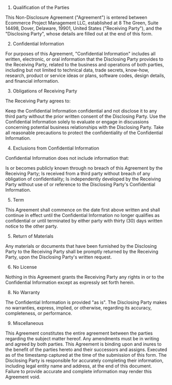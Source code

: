 1. Qualification of the Parties

This Non-Disclosure Agreement ("Agreement") is entered between Ecommerce Project Management LLC, established at 8 The Green, Suite 14498, Dover, Delaware, 19901, United States ("Receiving Party"), and the "Disclosing Party", whose details are filled out at the end of this form.

2. Confidential Information

For purposes of this Agreement, "Confidential Information" includes all written, electronic, or oral information that the Disclosing Party provides to the Receiving Party, related to the business and operations of both parties, including but not limited to technical data, trade secrets, know-how, research, product or service ideas or plans, software codes, design details, and financial information.

3. Obligations of Receiving Party

The Receiving Party agrees to:

Keep the Confidential Information confidential and not disclose it to any third party without the prior written consent of the Disclosing Party.
Use the Confidential Information solely to evaluate or engage in discussions concerning potential business relationships with the Disclosing Party.
Take all reasonable precautions to protect the confidentiality of the Confidential Information.

4. Exclusions from Confidential Information

Confidential Information does not include information that:

Is or becomes publicly known through no breach of this Agreement by the Receiving Party;
Is received from a third party without breach of any obligation of confidentiality;
Is independently developed by the Receiving Party without use of or reference to the Disclosing Party's Confidential Information.

5. Term

This Agreement shall commence on the date first above written and shall continue in effect until the Confidential Information no longer qualifies as confidential or until terminated by either party with thirty (30) days written notice to the other party.

5. Return of Materials

Any materials or documents that have been furnished by the Disclosing Party to the Receiving Party shall be promptly returned by the Receiving Party, upon the Disclosing Party's written request.

6. No License

Nothing in this Agreement grants the Receiving Party any rights in or to the Confidential Information except as expressly set forth herein.

8. No Warranty

The Confidential Information is provided "as is". The Disclosing Party makes no warranties, express, implied, or otherwise, regarding its accuracy, completeness, or performance.

9. Miscellaneous

This Agreement constitutes the entire agreement between the parties regarding the subject matter hereof.
Any amendments must be in writing and agreed by both parties.
This Agreement is binding upon and inures to the benefit of the parties hereto and their successors and assigns.
Executed as of the timestamp captured at the time of the submission of this form.
The Disclosing Party is responsible for accurately completing their information, including legal entity name and address, at the end of this document. Failure to provide accurate and complete information may render this Agreement void.
